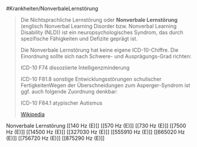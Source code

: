 #Krankheiten/NonverbaleLernstörung

> Die Nichtsprachliche Lernstörung oder **Nonverbale Lernstörung** (englisch Nonverbal Learning Disorder bzw. Nonverbal Learning Disability (NLD)) ist ein neuropsychologisches Syndrom, das durch spezifische Fähigkeiten und Defizite geprägt ist.
>
> Die Nonverbale Lernstörung hat keine eigene ICD-10-Chiffre. Die Einordnung sollte sich nach Schwere- und Ausprägungs-Grad richten:
>
> 
>
> ICD-10 F74 dissoziierte Intelligenzminderung
>
> ICD-10 F81.8 sonstige Entwicklungsstörungen schulischer FertigkeitenWegen der Überschneidungen zum Asperger-Syndrom ist ggf. auch folgende Zuordnung denkbar:
>
> 
>
> ICD-10 F84.1 atypischer Autismus
>
> [Wikipedia](https://de.wikipedia.org/wiki/Nichtsprachliche%20Lernst%C3%B6rung)

Nonverbale Lernstörung
[[140 Hz (E)]]
[[570 Hz (E)]]
[[730 Hz (E)]]
[[7500 Hz (E)]]
[[14500 Hz (E)]]
[[327030 Hz (E)]]
[[555910 Hz (E)]]
[[665020 Hz (E)]]
[[756720 Hz (E)]]
[[875290 Hz (E)]]